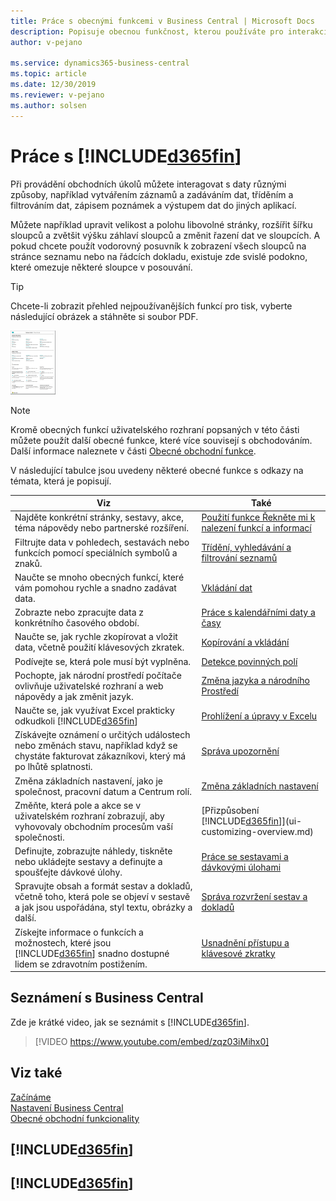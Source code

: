 ```yaml
---
title: Práce s obecnými funkcemi v Business Central | Microsoft Docs
description: Popisuje obecnou funkčnost, kterou používáte pro interakci s daty v Business Central, jako je zadávání hodnot, třídění dat a změna pohledů.
author: v-pejano

ms.service: dynamics365-business-central
ms.topic: article
ms.date: 12/30/2019
ms.reviewer: v-pejano
ms.author: solsen
---
```

# Práce s [!INCLUDE[d365fin](includes/d365fin_md.md)]
Při provádění obchodních úkolů můžete interagovat s daty různými způsoby, například vytvářením záznamů a zadáváním dat, tříděním a filtrováním dat, zápisem poznámek a výstupem dat do jiných aplikací.

Můžete například upravit velikost a polohu libovolné stránky, rozšířit šířku sloupců a zvětšit výšku záhlaví sloupců a změnit řazení dat ve sloupcích. A pokud chcete použít vodorovný posuvník k zobrazení všech sloupců na stránce seznamu nebo na řádcích dokladu, existuje zde svislé podokno, které omezuje některé sloupce v posouvání.

> [!TIP]
> Chcete-li zobrazit přehled nejpoužívanějších funkcí pro tisk, vyberte následující obrázek a stáhněte si soubor PDF.
>
> [ ![](media/cheat_sheet_inline.png) ](media/cheat_sheet.pdf)

> [!NOTE]
> Kromě obecných funkcí uživatelského rozhraní popsaných v této části můžete použít další obecné funkce, které více souvisejí s obchodováním. Další informace naleznete v části [Obecné obchodní funkce](ui-across-business-areas.md).

V následující tabulce jsou uvedeny některé obecné funkce s odkazy na témata, která je popisují.

| Viz | Také |
| --- | --- |
| Najděte konkrétní stránky, sestavy, akce, téma nápovědy nebo partnerské rozšíření. |[Použití funkce Řekněte mi k nalezení funkcí a informací](ui-search.md) |
| Filtrujte data v pohledech, sestavách nebo funkcích pomocí speciálních symbolů a znaků. |[Třídění, vyhledávání a filtrování seznamů](ui-enter-criteria-filters.md) |
|Naučte se mnoho obecných funkcí, které vám pomohou rychle a snadno zadávat data.|[Vkládání dat](ui-enter-data.md)|
| Zobrazte nebo zpracujte data z konkrétního časového období. |[Práce s kalendářními daty a časy](ui-enter-date-ranges.md) |
|Naučte se, jak rychle zkopírovat a vložit data, včetně použití klávesových zkratek.|[Kopírování a vkládání](ui-copy-paste.md)|
| Podívejte se, která pole musí být vyplněna. |[Detekce povinných polí](ui-mandatory-fields.md) |
|Pochopte, jak národní prostředí počítače ovlivňuje uživatelské rozhraní a web nápovědy a jak změnit jazyk.|[Změna jazyka a národního Prostředí](about-locale-language.md)|
|Naučte se, jak využívat Excel prakticky odkudkoli [!INCLUDE[d365fin](includes/d365fin_md.md)]|[Prohlížení a úpravy v Excelu](across-work-with-excel.md)|
|Získávejte oznámení o určitých událostech nebo změnách stavu, například když se chystáte fakturovat zákazníkovi, který má po lhůtě splatnosti.|[Správa upozornění](ui-smart-notifications.md)|
| Změna základních nastavení, jako je společnost, pracovní datum a Centrum rolí. |[Změna základních nastavení](ui-change-basic-settings.md) |
| Změňte, která pole a akce se v uživatelském rozhraní zobrazují, aby vyhovovaly obchodním procesům vaší společnosti. |[Přizpůsobení [!INCLUDE[d365fin](includes/d365fin_md.md)]](ui-customizing-overview.md) |
|Definujte, zobrazujte náhledy, tiskněte nebo ukládejte sestavy a definujte a spoušťejte dávkové úlohy.|[Práce se sestavami a dávkovými úlohami](ui-work-report.md)|
| Spravujte obsah a formát sestav a dokladů, včetně toho, která pole se objeví v sestavě a jak jsou uspořádána, styl textu, obrázky a další.|[Správa rozvržení sestav a dokladů](ui-manage-report-layouts.md) |
|Získejte informace o funkcích a možnostech, které jsou [!INCLUDE[d365fin](includes/d365fin_md.md)] snadno dostupné lidem se zdravotním postižením.|[Usnadnění přístupu a klávesové zkratky](ui-accessibility.md)|

## Seznámení s Business Central
Zde je krátké video, jak se seznámit s [!INCLUDE[d365fin](includes/d365fin_md.md)].

> [!VIDEO https://www.youtube.com/embed/zqz03iMihx0]

## Viz také
[Začínáme](product-get-started.md)  
[Nastavení Business Central](setup.md)  
[Obecné obchodní funkcionality](ui-across-business-areas.md)  

## [!INCLUDE[d365fin](includes/free_trial_md.md)]  
## [!INCLUDE[d365fin](includes/training_link_md.md)]

